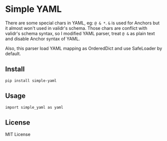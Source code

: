 # Simple YAML

There are some special chars in YAML, eg: `@ & *`. `&` is used for Anchors
but it almost won't used in validr's schema.
Those chars are conflict with validr's schema syntax, so I modified
YAML parser, treat `@ &` as plain text and disable Anchor syntax of YAML.

Also, this parser load YAML mapping as OrderedDict and use SafeLoader by default.


## Install

    pip install simple-yaml


## Usage

    import simple_yaml as yaml

## License

MIT License
